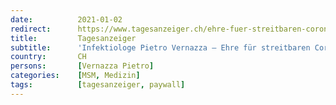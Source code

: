 ```yaml
---
date:          2021-01-02
redirect:      https://www.tagesanzeiger.ch/ehre-fuer-streitbaren-corona-experten-375708639111
title:         Tagesanzeiger
subtitle:      'Infektiologe Pietro Vernazza – Ehre für streitbaren Corona-Experten'
country:       CH
persons:       [Vernazza Pietro]
categories:    [MSM, Medizin]
tags:          [tagesanzeiger, paywall]
---
```

